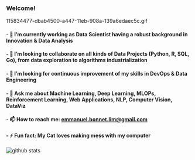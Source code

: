 ### Welcome! 


115834477-dbab4500-a447-11eb-908a-139a6edaec5c.gif
#### - 🔭 I’m currently working as Data Scientist having a robust background in Innovation & Data Analysis
#### - 🤝 I’m looking to collaborate on all kinds of Data Projects (Python, R, SQL, Go), from data exploration to algorithms industrialization 
#### - 🤔 I’m looking for continuous improvement of my skills in DevOps & Data Engineering
#### - 💬 Ask me about Machine Learning, Deep Learning, MLOPs, Reinforcement Learning, Web Applications, NLP, Computer Vision, DataViz
#### - 📫 How to reach me: emmanuel.bonnet.lim@gmail.com 
#### - ⚡ Fun fact: My Cat loves making mess with my computer

![github stats](https://github-readme-stats.vercel.app/api?username=Manu87DS&show_icons=true&theme=radical)

